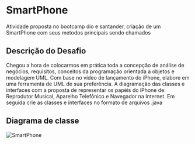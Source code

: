 # SmartPhone
Atividade proposta no bootcamp dio e santander, criação de um SmartPhone com seus metodos principais sendo chamados

## Descrição do Desafio

Chegou a hora de colocarmos em prática toda a concepção de análise de negócios, requisitos, conceitos da programação orientada a objetos e modelagem UML. Com base no vídeo de lançamento do iPhone, elabore em uma ferramenta de UML de sua preferência. A diagramação das classes e interfaces com a proposta de representar os papéis do iPhone de: Reprodutor Musical, Aparelho Telefônico e Navegador na Internet. Em seguida crie as classes e interfaces no formato de arquivos .java

## Diagrama de classe
![SmartPhone](https://github.com/matheusprata/SmartPhone/assets/103780607/a51a3948-951b-4e5f-87bb-e44658c54f67)

